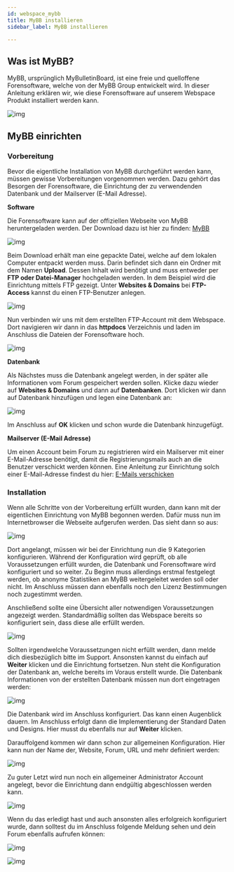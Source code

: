 ```yaml
---
id: webspace_mybb
title: MyBB installieren
sidebar_label: MyBB installieren

---
```




## Was ist MyBB?

MyBB, ursprünglich MyBulletinBoard, ist eine freie und quelloffene Forensoftware, welche von der MyBB Group entwickelt wird. In dieser Anleitung erklären wir, wie diese Forensoftware auf unserem Webspace Produkt installiert werden kann. 

![img](https://screensaver01.zap-hosting.com/index.php/s/6XcScX6TPWx9HDS/preview)

## MyBB einrichten

### Vorbereitung

Bevor die eigentliche Installation von MyBB durchgeführt werden kann, müssen gewisse Vorbereitungen vorgenommen werden. Dazu gehört das Besorgen der Forensoftware, die Einrichtung der zu verwendenden Datenbank und der Mailserver (E-Mail Adresse).



**Software**

Die Forensoftware  kann auf der offiziellen Webseite von MyBB heruntergeladen werden. Der Download dazu ist hier zu finden: [MyBB](https://mybb.com/download/)

![img](https://screensaver01.zap-hosting.com/index.php/s/AwDjrrGq87Jfs7Y/preview)

Beim Download erhält man eine gepackte Datei, welche auf dem lokalen Computer entpackt werden muss. Darin befindet sich dann ein Ordner mit dem Namen **Upload**. Dessen Inhalt wird benötigt und muss entweder per **FTP oder Datei-Manager** hochgeladen werden. In dem Beispiel wird die Einrichtung mittels FTP gezeigt. Unter **Websites & Domains** bei **FTP-Access** kannst du einen FTP-Benutzer anlegen.

![img](https://screensaver01.zap-hosting.com/index.php/s/sMfW8jfKbXRDkzQ/preview)



Nun verbinden wir uns mit dem erstellten FTP-Account mit dem Webspace. Dort navigieren wir dann in das **httpdocs** Verzeichnis und laden im Anschluss die Dateien der Forensoftware hoch.

![img](https://screensaver01.zap-hosting.com/index.php/s/nMqdcxaDMTTFDkp/preview)



**Datenbank**

Als Nächstes muss die Datenbank angelegt werden, in der später alle Informationen vom Forum gespeichert werden sollen. Klicke dazu wieder auf **Websites & Domains** und dann auf **Datenbanken**. Dort klicken wir dann auf Datenbank hinzufügen und legen eine Datenbank an: 

![img](https://screensaver01.zap-hosting.com/index.php/s/ozrs9fj5ybYjrzf/preview)

Im Anschluss auf **OK** klicken und schon wurde die Datenbank hinzugefügt.



**Mailserver (E-Mail Adresse)**

Um einen Account beim Forum zu registrieren wird ein Mailserver mit einer E-Mail-Adresse benötigt, damit die Registrierungsmails auch an die Benutzer verschickt werden können. Eine Anleitung zur Einrichtung solch einer E-Mail-Adresse findest du hier: [E-Mails verschicken](https://zap-hosting.com/guides/docs/de/webspace_plesk_sendmail/)



### Installation

Wenn alle Schritte von der Vorbereitung erfüllt wurden, dann kann mit der eigentlichen Einrichtung von MyBB begonnen werden. Dafür muss nun im Internetbrowser die Webseite aufgerufen werden. Das sieht dann so aus: 

![img](https://screensaver01.zap-hosting.com/index.php/s/yJi7wgeFAKLsQPL/preview)



Dort angelangt, müssen wir bei der Einrichtung nun die 9 Kategorien konfigurieren. Während der Konfiguration wird geprüft, ob alle Voraussetzungen erfüllt wurden, die Datenbank und Forensoftware wird konfiguriert und so weiter. Zu Beginn muss allerdings erstmal festgelegt werden, ob anonyme Statistiken an MyBB weitergeleitet werden soll oder nicht. Im Anschluss müssen dann ebenfalls noch den Lizenz Bestimmungen noch zugestimmt werden. 

Anschließend sollte eine Übersicht aller notwendigen Voraussetzungen angezeigt werden. Standardmäßig sollten das Webspace bereits so konfiguriert sein, dass diese alle erfüllt werden.



![img](https://screensaver01.zap-hosting.com/index.php/s/ZjGBg6M4bp679x5/preview)



Sollten irgendwelche Voraussetzungen nicht erfüllt werden, dann melde dich diesbezüglich bitte im Support. Ansonsten kannst du einfach auf **Weiter** klicken und die Einrichtung fortsetzen. Nun steht die Konfiguration der Datenbank an, welche bereits im Voraus erstellt wurde. Die Datenbank Informationen von der erstellten Datenbank müssen nun dort eingetragen werden: 

![img](https://screensaver01.zap-hosting.com/index.php/s/H9tRFZiceQHCXC6/preview)



Die Datenbank wird im Anschluss konfiguriert. Das kann einen Augenblick dauern. Im Anschluss erfolgt dann die Implementierung der Standard Daten und Designs. Hier musst du ebenfalls nur auf **Weiter** klicken.



Darauffolgend kommen wir dann schon zur allgemeinen Konfiguration. Hier kann nun der Name der, Website, Forum, URL und mehr definiert werden:



![img](https://screensaver01.zap-hosting.com/index.php/s/e2EDJNPBZiqjY4A/preview)



Zu guter Letzt wird nun noch ein allgemeiner Administrator Account angelegt, bevor die Einrichtung dann endgültig abgeschlossen werden kann. 

![img](https://screensaver01.zap-hosting.com/index.php/s/eDw94nz97Abe9tB/preview)

Wenn du das erledigt hast und auch ansonsten alles erfolgreich konfiguriert wurde, dann solltest du im Anschluss folgende Meldung sehen und dein Forum ebenfalls aufrufen können:

![img](https://screensaver01.zap-hosting.com/index.php/s/TMjQ3zPzm7zxZYx/preview)

![img](https://screensaver01.zap-hosting.com/index.php/s/6XcScX6TPWx9HDS/preview)
